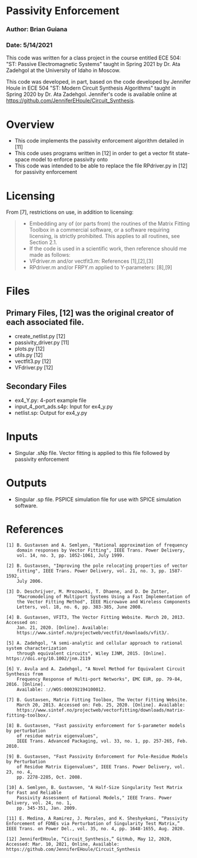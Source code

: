 # Passivity Enforcement
### Author: Brian Guiana
### Date: 5/14/2021

This code was written for a class project in the course entitled ECE 504: "ST: Passive Electromagnetic Systems" taught in Spring 2021 by Dr. Ata Zadehgol at the University of Idaho in Moscow. 

This code was developed, in part, based on the code developed by Jennifer Houle in ECE 504 "ST: Modern Circuit Synthesis Algorithms" taught in Spring 2020 by Dr. Ata Zadehgol. Jennifer's code is available online at https://github.com/JenniferEHoule/Circuit_Synthesis.


# Overview
- This code implements the passivity enforcement algorithm detailed in [11]
- This code uses programs written in [12] in order to get a vector fit state-space model to enforce passivity onto
- This code was intended to be able to replace the file RPdriver.py in [12] for passivity enforcement

# Licensing
From [7], restrictions on use, in addition to licensing:

>- Embedding any of (or parts from) the routines of the Matrix Fitting Toolbox in a commercial software, or a software requiring licensing, is strictly prohibited. This applies to all routines, see Section 2.1.
>- If the code is used in a scientific work, then reference should me made as follows:
>  - VFdriver.m and/or vectfit3.m: References [1],[2],[3]
>  - RPdriver.m and/or FRPY.m applied to Y-parameters: [8],[9]

# Files
## Primary Files, [12] was the original creator of each associated file.
- create_netlist.py [12]
- passivity_driver.py [11]
- plots.py [12]
- utils.py [12]
- vectfit3.py [12]
- VFdriver.py [12]

## Secondary Files
- ex4_Y.py: 4-port example file
- input_4_port_ads.s4p: Input for ex4_y.py
- netlist.sp: Output for ex4_y.py

# Inputs
- Singular .sNp file. Vector fitting is applied to this file followed by passivity enforcement

# Outputs
- Singular .sp file. PSPICE simulation file for use with SPICE simulation software.

# References
```
[1] B. Gustavsen and A. Semlyen, "Rational approximation of frequency
    domain responses by Vector Fitting", IEEE Trans. Power Delivery,
    vol. 14, no. 3, pp. 1052-1061, July 1999.

[2] B. Gustavsen, "Improving the pole relocating properties of vector
    fitting", IEEE Trans. Power Delivery, vol. 21, no. 3, pp. 1587-1592,
    July 2006.

[3] D. Deschrijver, M. Mrozowski, T. Dhaene, and D. De Zutter,
    "Macromodeling of Multiport Systems Using a Fast Implementation of
    the Vector Fitting Method", IEEE Microwave and Wireless Components
    Letters, vol. 18, no. 6, pp. 383-385, June 2008.

[4] B. Gustavsen, VFIT3, The Vector Fitting Website. March 20, 2013. Accessed on:
    Jan. 21, 2020. [Online]. Available: 
    https://www.sintef.no/projectweb/vectfit/downloads/vfit3/.

[5] A. Zadehgol, "A semi-analytic and cellular approach to rational system characterization 
    through equivalent circuits", Wiley IJNM, 2015. [Online]. https://doi.org/10.1002/jnm.2119

[6] V. Avula and A. Zadehgol, "A Novel Method for Equivalent Circuit Synthesis from 
    Frequency Response of Multi-port Networks", EMC EUR, pp. 79-84, 2016. [Online]. 
    Available: ://WOS:000392194100012.

[7] B. Gustavsen, Matrix Fitting Toolbox, The Vector Fitting Website.
    March 20, 2013. Accessed on: Feb. 25, 2020. [Online]. Available:
    https://www.sintef.no/projectweb/vectorfitting/downloads/matrix-fitting-toolbox/.

[8] B. Gustavsen, "Fast passivity enforcement for S-parameter models by perturbation
    of residue matrix eigenvalues",
    IEEE Trans. Advanced Packaging, vol. 33, no. 1, pp. 257-265, Feb. 2010.

[9] B. Gustavsen, "Fast Passivity Enforcement for Pole-Residue Models by Perturbation
    of Residue Matrix Eigenvalues", IEEE Trans. Power Delivery, vol. 23, no. 4,
    pp. 2278-2285, Oct. 2008.

[10] A. Semlyen, B. Gustavsen, "A Half-Size Singularity Test Matrix for Fast and Reliable
    Passivity Assessment of Rational Models," IEEE Trans. Power Delivery, vol. 24, no. 1,
    pp. 345-351, Jan. 2009.

[11] E. Medina, A Ramirez, J. Morales, and K. Sheshyekani, “Passivity Enforcement of FDNEs via Perturbation of Singularity Test Matrix,” IEEE Trans. on Power Del., vol. 35, no. 4, pp. 1648-1655, Aug. 2020.

[12] JenniferEHoule, “Circuit_Synthesis,” GitHub, May 12, 2020, Accessed: Mar. 10, 2021, Online, Available: https://github.com/JenniferEHoule/Circuit_Synthesis



```
